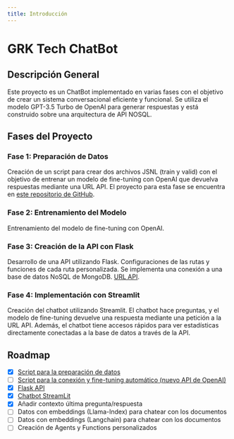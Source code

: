 ```yaml
---
title: Introducción
---
```

# GRK Tech ChatBot

## Descripción General
Este proyecto es un ChatBot implementado en varias fases con el objetivo de crear un sistema conversacional eficiente y funcional. Se utiliza el modelo GPT-3.5 Turbo de OpenAI para generar respuestas y está construido sobre una arquitectura de API NOSQL.

## Fases del Proyecto

### Fase 1: Preparación de Datos
Creación de un script para crear dos archivos JSNL (train y valid) con el objetivo de entrenar un modelo de fine-tuning con OpenAI que devuelva respuestas mediante una URL API. El proyecto para esta fase se encuentra en [este repositorio de GitHub](https://github.com/GRKdev/Script-SQL-API).

### Fase 2: Entrenamiento del Modelo
Entrenamiento del modelo de fine-tuning con OpenAI.

### Fase 3: Creación de la API con Flask
Desarrollo de una API utilizando Flask. Configuraciones de las rutas y funciones de cada ruta personalizada. Se implementa una conexión a una base de datos NoSQL de MongoDB. [URL API](https://github.com/GRKdev/API).

### Fase 4: Implementación con Streamlit
Creación del chatbot utilizando Streamlit. El chatbot hace preguntas, y el modelo de fine-tuning devuelve una respuesta mediante una petición a la URL API. Además, el chatbot tiene accesos rápidos para ver estadísticas directamente conectadas a la base de datos a través de la API.

## Roadmap
- [x] [Script para la preparación de datos](https://github.com/GRKdev/Script-SQL-API)
- [ ] [Script para la conexión y fine-tuning automático (nuevo API de OpenAI)](https://github.com/GRKdev/Script-SQL-API)
- [x] [Flask API](https://github.com/GRKdev/API)
- [x] [Chatbot StreamLit](https://github.com/GRKdev/StreamLit-Api)
- [x] Añadir contexto última pregunta/respuesta
- [ ] Datos con embeddings (Llama-Index) para chatear con los documentos
- [ ] Datos con embeddings (Langchain) para chatear con los documentos
- [ ] Creación de Agents y Functions personalizados
